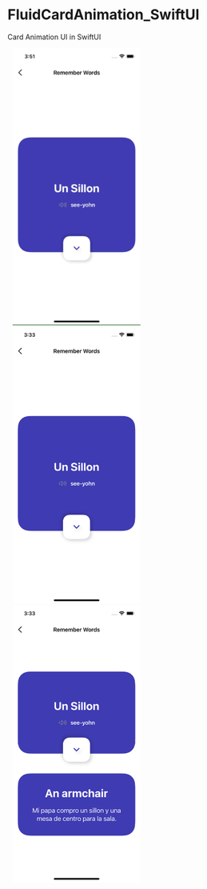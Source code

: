 # FluidCardAnimation_SwiftUI
Card Animation UI in SwiftUI

<img src="/screens/FluidCardAnimation.gif" alt="" width="256" height="554" hspace="10"/>
 <img src="/screens/Close.png" alt="" width="256" height="554" hspace="10"/>  <img src="/screens/open.png" alt="" width="256" height="554" hspace="10"/> 

 
 
